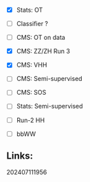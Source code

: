 - [x] Stats: OT 
- [ ] Classifier ? 
- [ ] CMS: OT on data
- [x] CMS: ZZ/ZH Run 3
- [x] CMS: VHH
- [ ] CMS: Semi-supervised
- [ ] CMS: SOS
- [ ] Stats: Semi-supervised
- [ ] Run-2 HH 
- [ ] bbWW


## Links: 



202407111956
